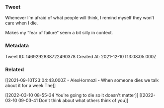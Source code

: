 ### Tweet
Whenever I’m afraid of what people will think, I remind myself they won’t care when I die.

Makes my “fear of failure” seem a bit silly in context.

### Metadata
Tweet ID: 1469292838722490378
Created At: 2021-12-10T13:08:05.000Z

### Related
[[2021-09-10T23:04:43.000Z - AlexHormozi - When someone dies we talk about it for a week The]]

[[2022-03-10 08-55-34 You're going to die so it doesn't matter]]
[[2022-03-10 09-03-41 Don't think about what others think of you]]
